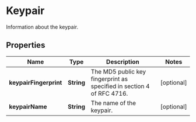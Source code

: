 

# Keypair

Information about the keypair.

## Properties

| Name | Type | Description | Notes |
|------------ | ------------- | ------------- | -------------|
|**keypairFingerprint** | **String** | The MD5 public key fingerprint as specified in section 4 of RFC 4716. |  [optional] |
|**keypairName** | **String** | The name of the keypair. |  [optional] |



